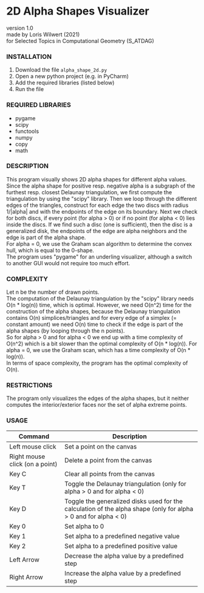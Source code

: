 # 2D Alpha Shapes Visualizer
version 1.0<br/>
made by Loris Wilwert (2021)<br/>
for Selected Topics in Computational Geometry (S_ATDAG)

### INSTALLATION

1. Download the file ```alpha_shape_2d.py```
2. Open a new python project (e.g. in PyCharm)
3. Add the required libraries (listed below)
4. Run the file

### REQUIRED LIBRARIES
* pygame
* scipy
* functools
* numpy
* copy
* math

### DESCRIPTION
This program visually shows 2D alpha shapes for different alpha values.<br/>
Since the alpha shape for positive resp. negative alpha is a subgraph of the furthest resp. closest Delaunay 
triangulation, we first compute the triangulation by using the "scipy" library.
Then we loop through the different edges of the triangles, construct for each edge the two discs with radius 1/|alpha| 
and with the endpoints of the edge on its boundary.
Next we check for both discs, if every  point (for alpha > 0) or if no point (for alpha < 0) lies inside the discs.
If we find such a disc (one is sufficient), then the disc is a generalized disk, the endpoints of the edge are alpha 
neighbors and the edge is part of the alpha shape.<br/>
For alpha = 0, we use the Graham scan algorithm to determine the convex hull, which is equal to the 0-shape.<br/>
The program uses "pygame" for an underling visualizer, although a switch to another GUI would not require too much effort.

### COMPLEXITY
Let n be the number of drawn points.<br/>
The computation of the Delaunay triangulation by the "scipy" library needs O(n * log(n)) time, which is optimal.
However, we need O(n^2) time for the construction of the alpha shapes, because the Delaunay triangulation contains O(n) 
simplices/triangles and for every edge of a simplex (= constant amount) we need O(n) time to check if the edge is part 
of the alpha shapes (by looping through the n points).<br/>
So for alpha > 0 and for alpha < 0 we end up with a time complexity of O(n^2) which is a bit slower than the optimal
complexity of O(n * log(n)). For alpha = 0, we use the Graham scan, which has a time complexity of O(n * log(n)).<br/>
In terms of space complexity, the program has the optimal complexity of O(n). 

### RESTRICTIONS
The program only visualizes the edges of the alpha shapes, but it neither computes the interior/exterior faces nor 
the set of alpha extreme points. 

### USAGE
Command | Description
------------ | -------------
Left mouse click | Set a point on the canvas
Right mouse click (on a point) | Delete a point from the canvas
Key C | Clear all points from the canvas
Key T | Toggle the Delaunay triangulation (only for alpha > 0 and for alpha < 0)
Key D | Toggle the generalized disks used for the calculation of the alpha shape (only for alpha > 0 and for alpha < 0)
Key 0 |  Set alpha to 0
Key 1 | Set alpha to a predefined negative value
Key 2 |  Set alpha to a predefined positive value
Left Arrow | Decrease the alpha value by a predefined step
Right Arrow | Increase the alpha value by a predefined step
